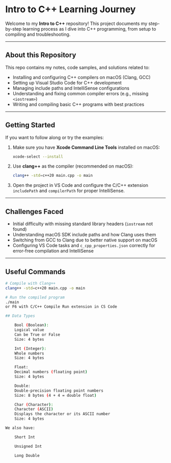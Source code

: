 # Intro to C++ Learning Journey

Welcome to my **Intro to C++** repository! This project documents my step-by-step learning process as I dive into C++ programming, from setup to compiling and troubleshooting.

---

## About this Repository

This repo contains my notes, code samples, and solutions related to:

- Installing and configuring C++ compilers on macOS (Clang, GCC)
- Setting up Visual Studio Code for C++ development
- Managing include paths and IntelliSense configurations
- Understanding and fixing common compiler errors (e.g., missing `<iostream>`)
- Writing and compiling basic C++ programs with best practices

---

## Getting Started

If you want to follow along or try the examples:

1. Make sure you have **Xcode Command Line Tools** installed on macOS:

    ```bash
    xcode-select --install
    ```

2. Use **clang++** as the compiler (recommended on macOS):

    ```bash
    clang++ -std=c++20 main.cpp -o main
    ```

3. Open the project in VS Code and configure the C/C++ extension `includePath` and `compilerPath` for proper IntelliSense.

---

## Challenges Faced

- Initial difficulty with missing standard library headers (`iostream` not found)
- Understanding macOS SDK include paths and how Clang uses them
- Switching from GCC to Clang due to better native support on macOS
- Configuring VS Code tasks and `c_cpp_properties.json` correctly for error-free compilation and IntelliSense

---

## Useful Commands

```bash
# Compile with Clang++
clang++ -std=c++20 main.cpp -o main

# Run the compiled program
./main
or F6 with C/C++ Compile Run extension in CS Code

## Data Types

    Bool (Boolean):
    Logical value
    Can be True or False
    Size: 4 bytes

    Int (Integer):
    Whole numbers
    Size: 4 bytes

    Float:
    Decimal numbers (floating point)
    Size: 4 bytes

    Double:
    Double-precision floating point numbers
    Size: 8 bytes (4 + 4 = double float)

    Char (Character):
    Character (ASCII)
    Displays the character or its ASCII number
    Size: 4 bytes

We also have:

    Short Int

    Unsigned Int

    Long Double
